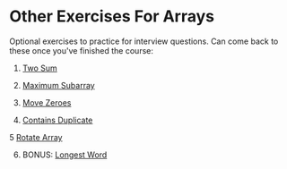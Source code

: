 # Other Exercises For Arrays

Optional exercises to practice for interview questions. Can come back to these once you've finished the course:

1. [Two Sum](https://leetcode.com/problems/two-sum/description/)

2. [Maximum Subarray](https://leetcode.com/problems/maximum-subarray/description/)

3. [Move Zeroes](https://leetcode.com/problems/move-zeroes/description/)

4. [Contains Duplicate](https://leetcode.com/problems/contains-duplicate/description/)

5 [Rotate Array](https://leetcode.com/problems/rotate-array/description/)

6. BONUS: [Longest Word](https://coderbyte.com/information/Longest%20Word)
